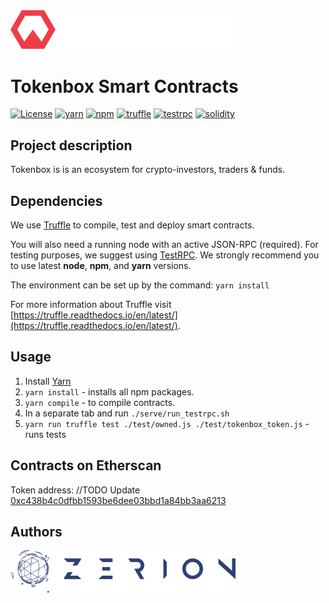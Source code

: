 <img width="360" alt="tokenbox" src="./assets/logo.svg">

# Tokenbox Smart Contracts
[![License](https://img.shields.io/badge/License-Apache%202.0-blue.svg)](https://opensource.org/licenses/Apache-2.0)
[![yarn](https://img.shields.io/badge/yarn-v1.2.1-yellow.svg)](https://yarnpkg.com/lang/en/docs/install/)
[![npm](https://img.shields.io/npm/v/npm.svg)](https://github.com/nodejs/node)
[![truffle](https://img.shields.io/badge/truffle-v3.4.11-orange.svg)](https://truffle.readthedocs.io/en/latest/)
[![testrpc](https://img.shields.io/badge/testrpc-v4.0.1-yellowgreen.svg)](https://github.com/ethereumjs/testrpc)
[![solidity](https://img.shields.io/badge/solidity-docs-red.svg)](http://solidity.readthedocs.io/en/develop/types.html)

## Project description
Tokenbox is is an ecosystem for crypto-investors, traders & funds.

## Dependencies
We use [Truffle](http://truffleframework.com/) to compile, test and deploy smart contracts.

You will also need a running node with an active JSON-RPC (required). For testing purposes, we suggest using [TestRPC](https://github.com/ethereumjs/testrpc).
We strongly recommend you to use latest **node**, **npm**, and **yarn** versions.<br />

The environment can be set up by the command:
`yarn install`

For more information about Truffle visit [https://truffle.readthedocs.io/en/latest/](https://truffle.readthedocs.io/en/latest/).

## Usage
1. Install [Yarn](https://yarnpkg.com/lang/en/docs/install/)
2. `yarn install` - installs all npm packages.
3. `yarn compile` - to compile contracts.
4. In a separate tab and run `./serve/run_testrpc.sh`
5. `yarn run truffle test ./test/owned.js ./test/tokenbox_token.js` - runs tests

## Contracts on Etherscan
Token address:
//TODO Update
 [0xc438b4c0dfbb1593be6dee03bbd1a84bb3aa6213](https://etherscan.io/token/0xc438b4c0dfbb1593be6dee03bbd1a84bb3aa6213#readContract)

## Authors
<a href="https://zerion.io?utm_source=tokenbox_contracts"><img width="360" alt="Powered by Zerion" src="./assets/zerion.png"></a>

